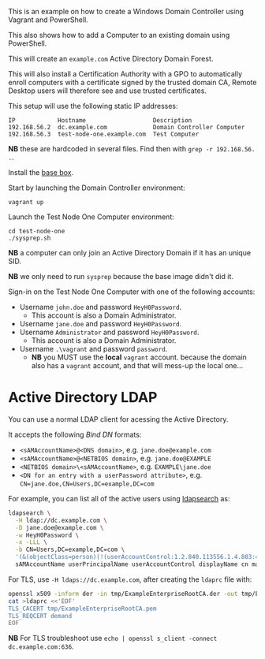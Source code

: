 
This is an example on how to create a Windows Domain Controller using Vagrant and PowerShell.

This also shows how to add a Computer to an existing domain using PowerShell.

This will create an `example.com` Active Directory Domain Forest.

This will also install a Certification Authority with a GPO to automatically enroll
computers with a certificate signed by the trusted domain CA, Remote Desktop users
will therefore see and use trusted certificates.  

This setup will use the following static IP addresses:

    IP            Hostname                   Description
    192.168.56.2  dc.example.com             Domain Controller Computer
    192.168.56.3  test-node-one.example.com  Test Computer

**NB** these are hardcoded in several files. Find then with `grep -r 192.168.56. .`.

Install the [base box](https://github.com/rgl/windows-2016-vagrant).

Start by launching the Domain Controller environment:

    vagrant up

Launch the Test Node One Computer environment:

    cd test-node-one
    ./sysprep.sh

**NB** a computer can only join an Active Directory Domain if it has an unique SID.

**NB** we only need to run `sysprep` because the base image didn't did it.

Sign-in on the Test Node One Computer with one of the following accounts:

* Username `john.doe` and password `HeyH0Password`.
  * This account is also a Domain Administrator.
* Username `jane.doe` and password `HeyH0Password`.
* Username `Administrator` and password `HeyH0Password`.
  * This account is also a Domain Administrator.
* Username `.\vagrant` and password `password`.
  * **NB** you MUST use the **local** `vagrant` account. because the domain also has a `vagrant` account, and that will mess-up the local one...


# Active Directory LDAP

You can use a normal LDAP client for acessing the Active Directory.

It accepts the following _Bind DN_ formats:

* `<sAMAccountName>@<DNS domain>`, e.g. `jane.doe@example.com`
* `<sAMAccountName>@<NETBIOS domain>`, e.g. `jane.doe@EXAMPLE`
* `<NETBIOS domain>\<sAMAccountName>`, e.g. `EXAMPLE\jane.doe`
* `<DN for an entry with a userPassword attribute>`, e.g. `CN=jane.doe,CN=Users,DC=example,DC=com`

For example, you can list all of the active users using [ldapsearch](http://www.openldap.org/software/man.cgi?query=ldapsearch) as: 

```bash
ldapsearch \
  -H ldap://dc.example.com \
  -D jane.doe@example.com \
  -w HeyH0Password \
  -x -LLL \
  -b CN=Users,DC=example,DC=com \
  '(&(objectClass=person)(!(userAccountControl:1.2.840.113556.1.4.803:=2)))' \
  sAMAccountName userPrincipalName userAccountControl displayName cn mail
```

For TLS, use `-H ldaps://dc.example.com`, after creating the `ldaprc` file with:

```bash
openssl x509 -inform der -in tmp/ExampleEnterpriseRootCA.der -out tmp/ExampleEnterpriseRootCA.pem
cat >ldaprc <<'EOF'
TLS_CACERT tmp/ExampleEnterpriseRootCA.pem
TLS_REQCERT demand
EOF
```

**NB** For TLS troubleshoot use `echo | openssl s_client -connect dc.example.com:636`.

